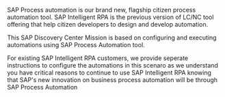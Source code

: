 SAP Process automation is our brand new, flagship citizen process automation tool. SAP Intelligent RPA is the previous version of LC/NC tool offering that help citizen developers to design and develop automation. 

This SAP Discovery Center Mission is based on configuring and executing automations using SAP Process Automation tool. 

For existing SAP Intelligent RPA customers, we provide seperate instructions to configure the automations in this scenaro as we understand you have critical reasons to continue to use SAP Intelligent RPA knowing that SAP's new innovation on business process automation will be through SAP Process Automation